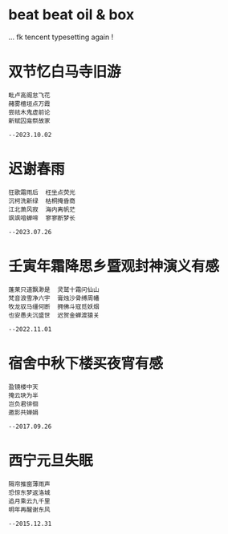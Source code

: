 # beat beat oil & box

... fk tencent typesetting again !

# 双节忆白马寺旧游

```
毗卢高阁怠飞花
赭雾檀垣点万霞
尝祛木鬼虚前论
新赋囚龛祭故家

--2023.10.02
```

# 迟谢春雨

```
狂歌霜雨后  枉坐点荧光
沉柯洗新绿  枯桐掩昏商
江北萧风寂  海内离帆茫
飒飒喑蝉啼  寥寥断梦长

--2023.07.26
```

# 壬寅年霜降思乡暨观封神演义有感

```
蓬莱只道飘渺是  灵鹫十霜问仙山
梵音浪雪净六宇  膏烛沙骨缚周幡
牧龙驭马缰何断  拥佛斗寇觅妖烟
也安愚夫沉盛世  迟贺金蝉渡猿关

--2022.11.01
```

# 宿舍中秋下楼买夜宵有感

```
盈镜楼中天
掩云玦为半
岂负君徘徊
邀影共婵娟

--2017.09.26
```

# 西宁元旦失眠

```
隔帘推窗薄雨声
恐惊东梦返洛城
追月乘云九千里
明年再醒谢东风

--2015.12.31
```
